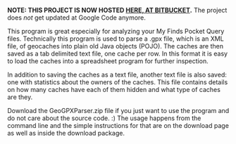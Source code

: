 **NOTE: THIS PROJECT IS NOW HOSTED [HERE, AT BITBUCKET](https://bitbucket.org/ZeroOne3010/geogpxparser/).** The project does _not_ get updated at Google Code anymore.

This program is great especially for analyzing your My Finds Pocket Query files. Technically this program is used to parse a .gpx file, which is an XML file, of geocaches into plain old Java objects (POJO). The caches are then saved as a tab delimited text file, one cache per row. In this format it is easy to load the caches into a spreadsheet program for further inspection.

In addition to saving the caches as a text file, another text file is also saved: one with statistics about the owners of the caches. This file contains details on how many caches have each of them hidden and what type of caches are they.

Download the GeoGPXParser.zip file if you just want to use the program and do not care about the source code. :) The usage happens from the command line and the simple instructions for that are on the download page as well as inside the download package.